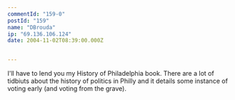 ```yaml
---
commentId: "159-0"
postId: "159"
name: "DBrouda"
ip: "69.136.106.124"
date: 2004-11-02T08:39:00.000Z


---
```

<p>I'll have to lend you my History of Philadelphia book. There are a lot of tidbiuts about the history of politics in Philly and it details some instance of voting early (and voting from the grave).</p>